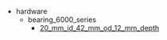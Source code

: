 * hardware
  * bearing_6000_series
    * [20_mm_id_42_mm_od_12_mm_depth](hardware/bearing_6000_series/20_mm_id_42_mm_od_12_mm_depth)
